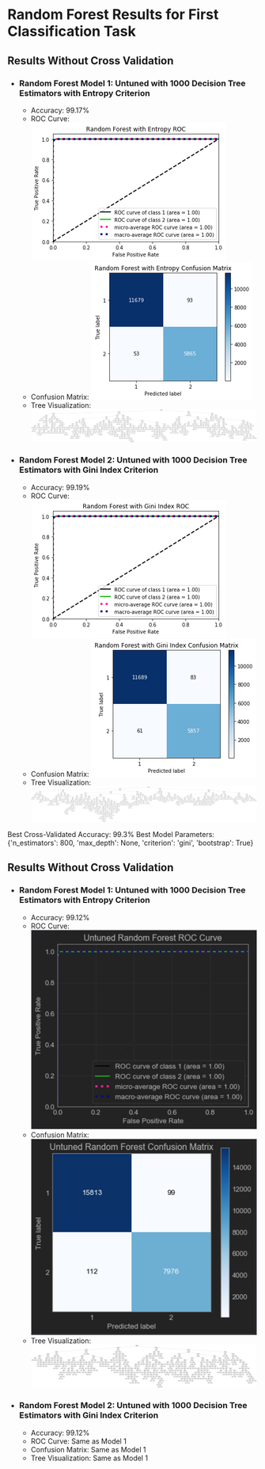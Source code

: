 # Random Forest Results for First Classification Task
## Results Without Cross Validation

- ### Random Forest Model 1: Untuned with 1000 Decision Tree Estimators with Entropy Criterion
  - Accuracy: 99.17%
  - ROC Curve: ![](../../../images/random-forest/rf_entropy_ROC.png)
  - Confusion Matrix: ![](../../../images/random-forest/rf_entropy_matrix.png)
  - Tree Visualization: ![](../../../images/random-forest/random-forest-estimator-entropy.png)     

- ### Random Forest Model 2: Untuned with 1000 Decision Tree Estimators with Gini Index Criterion
  - Accuracy: 99.19%
  - ROC Curve: ![](../../../images/random-forest/rf_Gini_ROC.png)
  - Confusion Matrix: ![](../../../images/random-forest/rf_gini_matrix.png)
  - Tree Visualization: ![](../../../images/random-forest/random-forest-estimator-gini.png) 

Best Cross-Validated Accuracy: 99.3%
Best Model Parameters: {'n_estimators': 800, 'max_depth': None, 'criterion': 'gini', 'bootstrap': True}

## Results Without Cross Validation

- ### Random Forest Model 1: Untuned with 1000 Decision Tree Estimators with Entropy Criterion
  - Accuracy: 99.12%
  - ROC Curve: ![](../../../images/random-forest/untuned-rf-roc-curve.png)
  - Confusion Matrix: ![](../../../images/random-forest/untuned-rf-confusion-matrix.png)
  - Tree Visualization: ![](../../../images/random-forest/untuned-random-forest-estimator.png)   

- ### Random Forest Model 2: Untuned with 1000 Decision Tree Estimators with Gini Index Criterion
  - Accuracy: 99.12%
  - ROC Curve: Same as Model 1
  - Confusion Matrix: Same as Model 1
  - Tree Visualization: Same as Model 1 
